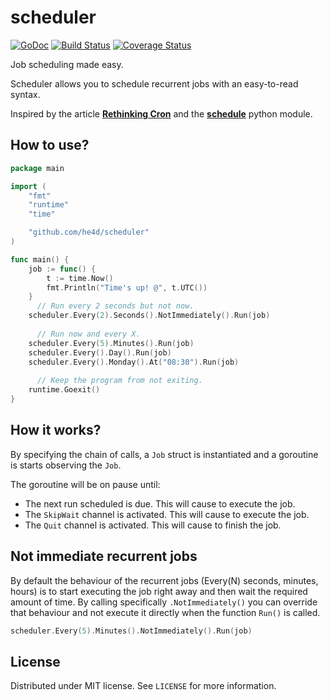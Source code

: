 # scheduler
[![GoDoc](https://godoc.org/github.com/carlescere/scheduler?status.svg)](https://godoc.org/github.com/carlescere/scheduler)
[![Build Status](https://travis-ci.org/carlescere/scheduler.svg?branch=master)](https://travis-ci.org/carlescere/scheduler)
[![Coverage Status](https://coveralls.io/repos/carlescere/scheduler/badge.svg?branch=master)](https://coveralls.io/r/carlescere/scheduler?branch=master)

Job scheduling made easy.

Scheduler allows you to schedule recurrent jobs with an easy-to-read syntax.

Inspired by the article **[Rethinking Cron](http://adam.heroku.com/past/2010/4/13/rethinking_cron/)** and the **[schedule](https://github.com/dbader/schedule)** python module.

## How to use?
```go
package main

import (
	"fmt"
	"runtime"
	"time"

	"github.com/he4d/scheduler"
)

func main() {
	job := func() {
		t := time.Now()
		fmt.Println("Time's up! @", t.UTC())
	}
      // Run every 2 seconds but not now.
	scheduler.Every(2).Seconds().NotImmediately().Run(job)
      
      // Run now and every X.
	scheduler.Every(5).Minutes().Run(job)
	scheduler.Every().Day().Run(job)
	scheduler.Every().Monday().At("08:30").Run(job)
      
      // Keep the program from not exiting.
	runtime.Goexit()
}
```

## How it works?
By specifying the chain of calls, a `Job` struct is instantiated and a goroutine is starts observing the `Job`.

The goroutine will be on pause until:
* The next run scheduled is due. This will cause to execute the job.
* The `SkipWait` channel is activated. This will cause to execute the job.
* The `Quit` channel is activated. This will cause to finish the job.

## Not immediate recurrent jobs
By default the behaviour of the recurrent jobs (Every(N) seconds, minutes, hours) is to start executing the job right away and then wait the required amount of time. By calling specifically `.NotImmediately()` you can override that behaviour and not execute it directly when the function `Run()` is called.

```go
scheduler.Every(5).Minutes().NotImmediately().Run(job)
```

## License
Distributed under MIT license. See `LICENSE` for more information.
